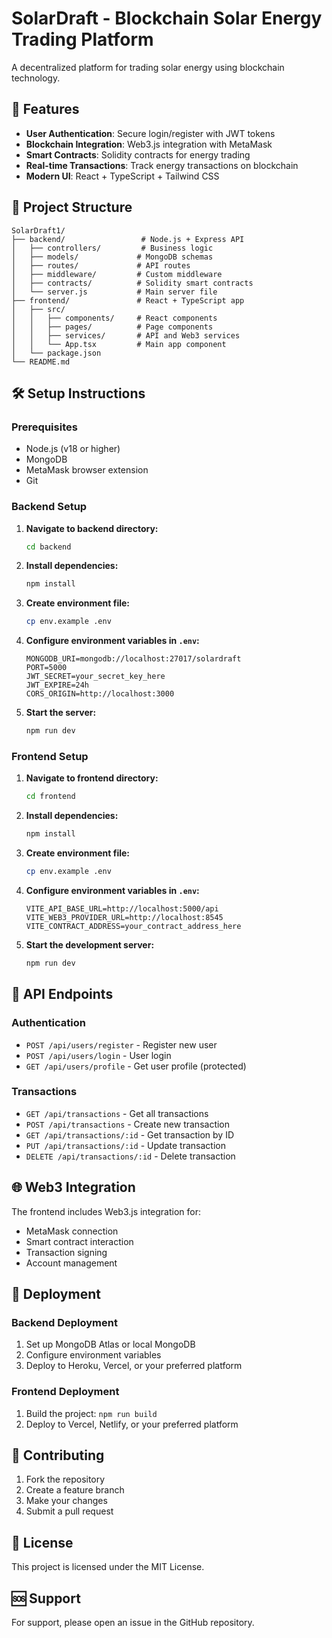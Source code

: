 # SolarDraft - Blockchain Solar Energy Trading Platform

A decentralized platform for trading solar energy using blockchain technology.

## 🚀 Features

- **User Authentication**: Secure login/register with JWT tokens
- **Blockchain Integration**: Web3.js integration with MetaMask
- **Smart Contracts**: Solidity contracts for energy trading
- **Real-time Transactions**: Track energy transactions on blockchain
- **Modern UI**: React + TypeScript + Tailwind CSS

## 📁 Project Structure

```
SolarDraft1/
├── backend/                 # Node.js + Express API
│   ├── controllers/         # Business logic
│   ├── models/             # MongoDB schemas
│   ├── routes/             # API routes
│   ├── middleware/         # Custom middleware
│   ├── contracts/          # Solidity smart contracts
│   └── server.js           # Main server file
├── frontend/               # React + TypeScript app
│   ├── src/
│   │   ├── components/     # React components
│   │   ├── pages/          # Page components
│   │   ├── services/       # API and Web3 services
│   │   └── App.tsx         # Main app component
│   └── package.json
└── README.md
```

## 🛠️ Setup Instructions

### Prerequisites

- Node.js (v18 or higher)
- MongoDB
- MetaMask browser extension
- Git

### Backend Setup

1. **Navigate to backend directory:**
   ```bash
   cd backend
   ```

2. **Install dependencies:**
   ```bash
   npm install
   ```

3. **Create environment file:**
   ```bash
   cp env.example .env
   ```

4. **Configure environment variables in `.env`:**
   ```env
   MONGODB_URI=mongodb://localhost:27017/solardraft
   PORT=5000
   JWT_SECRET=your_secret_key_here
   JWT_EXPIRE=24h
   CORS_ORIGIN=http://localhost:3000
   ```

5. **Start the server:**
   ```bash
   npm run dev
   ```

### Frontend Setup

1. **Navigate to frontend directory:**
   ```bash
   cd frontend
   ```

2. **Install dependencies:**
   ```bash
   npm install
   ```

3. **Create environment file:**
   ```bash
   cp env.example .env
   ```

4. **Configure environment variables in `.env`:**
   ```env
   VITE_API_BASE_URL=http://localhost:5000/api
   VITE_WEB3_PROVIDER_URL=http://localhost:8545
   VITE_CONTRACT_ADDRESS=your_contract_address_here
   ```

5. **Start the development server:**
   ```bash
   npm run dev
   ```

## 🔧 API Endpoints

### Authentication
- `POST /api/users/register` - Register new user
- `POST /api/users/login` - User login
- `GET /api/users/profile` - Get user profile (protected)

### Transactions
- `GET /api/transactions` - Get all transactions
- `POST /api/transactions` - Create new transaction
- `GET /api/transactions/:id` - Get transaction by ID
- `PUT /api/transactions/:id` - Update transaction
- `DELETE /api/transactions/:id` - Delete transaction

## 🌐 Web3 Integration

The frontend includes Web3.js integration for:
- MetaMask connection
- Smart contract interaction
- Transaction signing
- Account management

## 🚀 Deployment

### Backend Deployment
1. Set up MongoDB Atlas or local MongoDB
2. Configure environment variables
3. Deploy to Heroku, Vercel, or your preferred platform

### Frontend Deployment
1. Build the project: `npm run build`
2. Deploy to Vercel, Netlify, or your preferred platform

## 🤝 Contributing

1. Fork the repository
2. Create a feature branch
3. Make your changes
4. Submit a pull request

## 📝 License

This project is licensed under the MIT License.

## 🆘 Support

For support, please open an issue in the GitHub repository. 